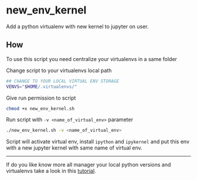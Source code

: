 # new_env_kernel

Add a python virtualenv with new kernel to jupyter on user.

## How

To use this script you need centralize your virtualenvs in a same folder

Change script to your virtualenvs local path 

```bash
## CHANGE TO YOUR LOCAL VIRTUAL ENV STORAGE
VENVS="$HOME/.virtualenvs/"
```

Give run permission to script

```bash
chmod +x new_env_kernel.sh
```

Run script with `-v <name_of_virtual_env>` parameter

```bash
./new_env_kernel.sh -v <name_of_virtual_env>
```

Script will activate virtual env, install `ipython` and `ipykernel` and put this env with a new jupyter kernel with same name of virtual env.

---

If do you like know more all manager your local python versions and virtualenvs take a look  in this [tutorial](https://www.gabubellon.me/blog/pyenv).
